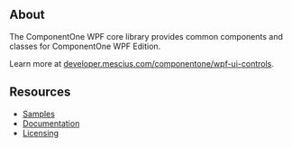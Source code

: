 ## About

The ComponentOne WPF core library provides common components and classes for ComponentOne WPF Edition.

Learn more at [developer.mescius.com/componentone/wpf-ui-controls](https://developer.mescius.com/componentone/wpf-ui-controls).

## Resources

- [Samples](https://github.com/GrapeCity/ComponentOne-WPF-Samples)
- [Documentation](https://developer.mescius.com/componentone/docs/wpf)
- [Licensing](https://developer.mescius.com/componentone/licensing)
